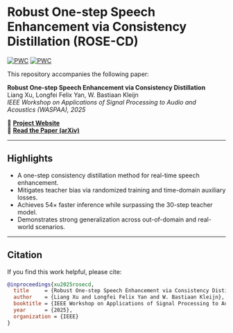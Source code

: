 # Robust One-step Speech Enhancement via Consistency Distillation (ROSE-CD)

[![PWC](https://img.shields.io/endpoint.svg?url=https://paperswithcode.com/badge/robust-one-step-speech-enhancement-via-1/speech-enhancement-on-demand)](https://paperswithcode.com/sota/speech-enhancement-on-demand?p=robust-one-step-speech-enhancement-via-1)
[![PWC](https://img.shields.io/endpoint.svg?url=https://paperswithcode.com/badge/robust-one-step-speech-enhancement-via-1/speech-enhancement-on-voicebank-demand-2)](https://paperswithcode.com/sota/speech-enhancement-on-voicebank-demand-2?p=robust-one-step-speech-enhancement-via-1)

This repository accompanies the following paper:

**Robust One-step Speech Enhancement via Consistency Distillation**  
Liang Xu, Longfei Felix Yan, W. Bastiaan Kleijn  
*IEEE Workshop on Applications of Signal Processing to Audio and Acoustics (WASPAA), 2025*

🔗 [**Project Website**](https://liangxu123.github.io/rosecd/)  
📄 [**Read the Paper (arXiv)**](https://arxiv.org/abs/2507.05688)

---

## Highlights

- A one-step consistency distillation method for real-time speech enhancement.
- Mitigates teacher bias via randomized training and time-domain auxiliary losses.
- Achieves 54× faster inference while surpassing the 30-step teacher model.
- Demonstrates strong generalization across out-of-domain and real-world scenarios.

---

## Citation

If you find this work helpful, please cite:

```bibtex
@inproceedings{xu2025rosecd,
  title     = {Robust One-step Speech Enhancement via Consistency Distillation},
  author    = {Liang Xu and Longfei Felix Yan and W. Bastiaan Kleijn},
  booktitle = {IEEE Workshop on Applications of Signal Processing to Audio and Acoustics (WASPAA)},
  year      = {2025},
  organization = {IEEE}
}
